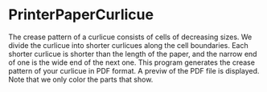 # PrinterPaperCurlicue
The crease pattern of a curlicue consists of cells of decreasing sizes.  We divide the curlicue into shorter curlicues along the cell boundaries.  Each shorter curlicue is shorter than the length of the paper, and the narrow end of one is the wide end of the next one.  This program generates the crease pattern of your curlicue in PDF format. A previw of the PDF file is displayed.  Note that we only color the parts that show.
